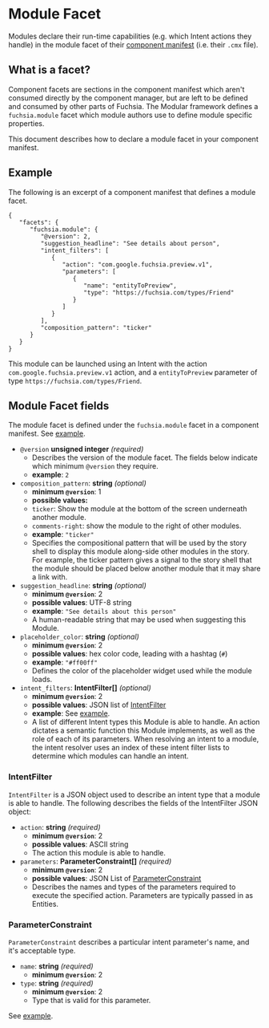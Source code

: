 # Module Facet

Modules declare their run-time capabilities (e.g. which Intent actions they
handle) in the module facet of their [component manifest][component-manifest]
(i.e. their `.cmx` file).

## What is a facet?

Component facets are sections in the component manifest which aren't consumed
directly by the component manager, but are left to be defined and consumed by
other parts of Fuchsia. The Modular framework defines a `fuchsia.module` facet
which module authors use to define module specific properties.

This document describes how to declare a module facet in your component
manifest.

## Example

The following is an excerpt of a component manifest that defines a module facet.

```
{
   "facets": {
      "fuchsia.module": {
         "@version": 2,
         "suggestion_headline": "See details about person",
         "intent_filters": [
            {
               "action": "com.google.fuchsia.preview.v1",
               "parameters": [
                  {
                     "name": "entityToPreview",
                     "type": "https://fuchsia.com/types/Friend"
                  }
               ]
            }
         ],
         "composition_pattern": "ticker"
      }
   }
}
```

This module can be launched using an Intent with the action
`com.google.fuchsia.preview.v1` action, and a `entityToPreview` parameter of
type `https://fuchsia.com/types/Friend`.

## Module Facet fields

The module facet is defined under the `fuchsia.module` facet in a component
manifest. See [example](#example).

*   `@version` **unsigned integer** *(required)*
    -   Describes the version of the module facet. The fields below indicate
        which minimum `@version` they require.
    -   **example**: `2`
*   `composition_pattern`: **string** *(optional)*
    -   **minimum `@version`**: 1
    -   **possible values:**
    *   `ticker`: Show the module at the bottom of the screen underneath another
        module.
    *   `comments-right`: show the module to the right of other modules.
    -   **example**: `"ticker"`
    -   Specifies the compositional pattern that will be used by the story shell
        to display this module along-side other modules in the story. For
        example, the ticker pattern gives a signal to the story shell that the
        module should be placed below another module that it may share a link
        with.
*   `suggestion_headline`: **string** *(optional)*
    -   **minimum `@version`**: 2
    -   **possible values**: UTF-8 string
    -   **example**: `"See details about this person"`
    -   A human-readable string that may be used when suggesting this Module.
*   `placeholder_color`: **string** *(optional)*
    -   **minimum `@version`**: 2
    -   **possible values**: hex color code, leading with a hashtag (`#`)
    -   **example**: `"#ff00ff"`
    -   Defines the color of the placeholder widget used while the module loads.
*   `intent_filters`: **IntentFilter[]** *(optional)*
    -   **minimum `@version`**: 2
    -   **possible values**: JSON list of [IntentFilter](#IntentFilter)
    -   **example**: See [example](#example).
    -   A list of different Intent types this Module is able to handle. An
        action dictates a semantic function this Module implements, as well as
        the role of each of its parameters. When resolving an intent to a
        module, the intent resolver uses an index of these intent filter lists
        to determine which modules can handle an intent.

### IntentFilter

`IntentFilter` is a JSON object used to describe an intent type that a module is
able to handle. The following describes the fields of the IntentFilter JSON
object:

*   `action`: **string** *(required)*
    -   **minimum `@version`**: 2
    -   **possible values**: ASCII string
    -   The action this module is able to handle.
*   `parameters`: **ParameterConstraint[]** *(required)*
    -   **minimum `@version`**: 2
    -   **possible values**: JSON List of
        [ParameterConstraint](#ParameterConstraint)
    -   Describes the names and types of the parameters required to execute the
        specified action. Parameters are typically passed in as Entities.

### ParameterConstraint

`ParameterConstraint` describes a particular intent parameter's name, and it's
acceptable type.

*   `name`: **string** *(required)*
    -   **minimum `@version`**: 2
*   `type`: **string** *(required)*
    -   **minimum `@version`**: 2
    -   Type that is valid for this parameter.

See [example](#example).

[component-manifest]: /docs/concepts/storage/package_metadata.md#Component-manifest
